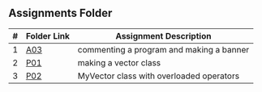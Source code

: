 ##  Assignments Folder

|   #   | Folder Link | Assignment Description |
| :---: | ----------- | ---------------------- |
|   1   |   [A03](https://github.com/jorcsan/2143-OOP-Santos/tree/main/Assignments/A03)     |  commenting a program and making a banner |
|   2   |   [P01](https://github.com/jorcsan/2143-OOP-Santos/tree/main/Assignments/P01)  |    making a vector class                    |
|   3   |   [P02]()   |  MyVector class with overloaded operators           |
